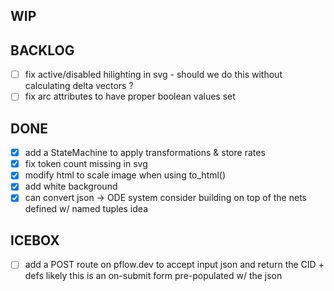 WIP
---


BACKLOG
-------
- [ ] fix active/disabled hilighting in svg - should we do this without calculating delta vectors ?
- [ ] fix arc attributes to have proper boolean values set

DONE
----
- [x] add a StateMachine to apply transformations & store rates
- [x] fix token count missing in svg
- [x] modify html to scale image when using to_html()
- [x] add white background
- [x] can convert json -> ODE system
    consider building on top of the nets defined w/ named tuples
    idea 

ICEBOX
------
- [ ] add a POST route on pflow.dev to accept input json and return the CID + defs
    likely this is an on-submit form pre-populated w/ the json
